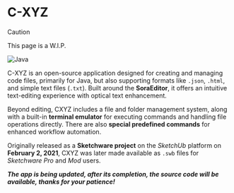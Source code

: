 # C-XYZ  
>[!CAUTION]
>This page is a W.I.P.

![Java](https://img.shields.io/badge/java-%23ED8B00.svg?style=for-the-badge&logo=openjdk&logoColor=white)

C-XYZ is an open-source application designed for creating and managing code files, primarily for Java, but also supporting formats like `.json`, `.html`, and simple text files (`.txt`). Built around the **SoraEditor**, it offers an intuitive text-editing experience with optical text enhancement.

Beyond editing, CXYZ includes a file and folder management system, along with a built-in **terminal emulator** for executing commands and handling file operations directly. There are also **special predefined commands** for enhanced workflow automation.  

Originally released as a **Sketchware project** on the *SketchUb* platform on **February 2, 2021**, CXYZ was later made available as `.swb` files for *Sketchware Pro* and *Mod* users.


***The app is being updated, after its completion, the source code will be available, thanks for your patience!***

